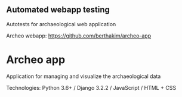 ## Automated webapp testing
Autotests for archaeological web application

Archeo webapp: https://github.com/berthakim/archeo-app

# Archeo app
Application for managing and visualize the archaeological data

Technologies: Python 3.6+ / Django 3.2.2 / JavaScript / HTML + CSS

